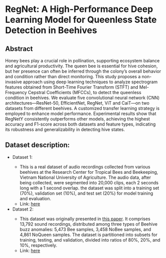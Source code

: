 # RegNet: A High-Performance Deep Learning Model for Queenless State Detection in Beehives
## Abstract

Honey bees play a crucial role in pollination, supporting ecosystem balance and agricultural productivity. The queen bee is essential for hive cohesion, but her presence can often be inferred through the colony’s overall behavior and condition rather than direct monitoring. This study proposes a non-invasive approach using deep learning techniques to analyze spectrogram features obtained from Short-Time Fourier Transform (STFT) and Mel-Frequency Cepstral Coefficients (MFCCs), to detect the queenless condition in beehives. We evaluate five convolutional neural network (CNN) architectures—ResNet-50, EfficientNet, RegNet, ViT and CaiT—on two datasets from different beehives. A customized transfer learning strategy is employed to enhance model performance. Experimental results show that RegNetY consistently outperforms other models, achieving the highest accuracy and F1-score across both datasets and feature types, indicating its robustness and generalizability in detecting hive states.
## Dataset description:
<ul>
<li>Dataset 1:</li>
  <span>
    <ul>
      <li>This is a real dataset of audio recordings collected from various beehives at the Research Center for Tropical Bees and Beekeeping, Vietnam National University of Agriculture. The audio data, after being collected, were segmented into 20,000 clips, each 2 seconds long with a 1 second overlap.  the dataset was split into a training set (70%), validation set (10%), and test set (20%) for model training and evaluation.</li> 
      <li>Link: <a href="https://drive.google.com/drive/folders/1cepNqlm2OMJFbytdiCKJBw22amkjNphI?usp=drive_link">here</a></li>
    </ul>
  </span>
<li>Dataset 2:</li>
  <span>
    <ul>
    <li>This dataset was originally presented in <a href="https://doi.org/10.1007/s11042-023-15192-5">this paper</a>. It comprises 13,792 sound recordings, distributed among three types of Beehive buzz anomalies: 5,473 Bee samples, 3,458 NoBee samples, and 4,861 NoQueen samples. The dataset is partitioned into subsets for training, testing, and validation, divided into ratios of 80%, 20%, and 10%, respectively.</li> 
    <li>Link: <a href="https://www.kaggle.com/datasets/yevheniiklymenko/beehive-buzz-anomaliess">here</a></li>
    </ul>
  </span>
</ul>
